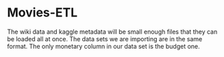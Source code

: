 # Movies-ETL

The wiki data and kaggle metadata will be small enough files that they can be loaded all at once.
The data sets we are importing are in the same format.
The only monetary column in our data set is the budget one.
